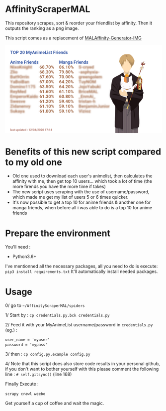 # AffinityScraperMAL
This repository scrapes, sort &amp; reorder your friendlist by affinity. 
Then it outputs the ranking as a png image.

This script comes as a replacement of [MALAffinity-Generator-IMG](https://github.com/sam5558/MALAffinity-Generator-IMG)

![Example](top-20-friends.png)

# Benefits of this new script compared to my old one
* Old one used to download each user's animelist, then calculates the affinity with me, then get top 10 users... which took a lot of time (the more firends you have the more time if takes)
* The new script uses scraping with the use of username/password, which made me get my list of users 5 or 6 times quicker.
* It's now possible to get a top 10 for anime friends & another one for manga friends, when before all i was able to do is a top 10 for anime friends

# Prepare the environment 

You'll need : 
* Python3.6+

I've mentionned all the necessary packages, all you need to do is execute: 
`pip3 install requirements.txt`
It'll automatically install needed packages.

# Usage
0/ go to `~/AffinityScraperMAL/spiders`

1/ Start by : 
`cp credentials.py.bck credentials.py`

2/ Feed it with your MyAnimeList username/password in `credentials.py` (eg.) : 
```
user_name = 'myuser'
password = 'mypass'
```
3/ then : 
`cp config.py.example config.py`

4/ Note that this script does also store code results in your personal github, if you don't want to bother yourself with this please comment the following line :
`# self.gitsync()` (line 168)

Finally Execute : 

`scrapy crawl weebo`

Get yourself a cup of coffee and wait the magic.
